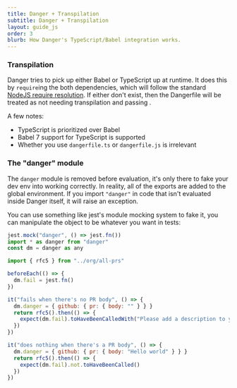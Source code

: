```yaml
---
title: Danger + Transpilation
subtitle: Danger + Transpilation
layout: guide_js
order: 3
blurb: How Danger's TypeScript/Babel integration works.
---
```


### Transpilation

Danger tries to pick up either Babel or TypeScript up at runtime. It does this by `require`ing the both dependencies, which will follow the standard [NodeJS require resolution](https://nodejs.org/api/modules.html#modules_all_together). If either don't exist, then the Dangerfile will be treated as not needing transpilation and passing .

A few notes:

* TypeScript is prioritized over Babel
* Babel 7 support for TypeScript is supported
* Whether you use `dangerfile.ts` or `dangerfile.js` is irrelevant

### The "danger" module

The `danger` module is removed before evaluation, it's only there to fake your dev env into working correctly. In reality, all of the exports are added to the global environment. If you import `"danger"` in code that isn't evaluated inside Danger itself, it will raise an exception.

You can use something like jest's module mocking system to fake it, you can manipulate the object to be whatever you want in tests:

```js
jest.mock("danger", () => jest.fn())
import * as danger from "danger"
const dm = danger as any

import { rfc5 } from "../org/all-prs"

beforeEach(() => {
  dm.fail = jest.fn()
})

it("fails when there's no PR body", () => {
  dm.danger = { github: { pr: { body: "" } } }
  return rfc5().then(() => {
    expect(dm.fail).toHaveBeenCalledWith("Please add a description to your PR.")
  })
})

it("does nothing when there's a PR body", () => {
  dm.danger = { github: { pr: { body: "Hello world" } } }
  return rfc5().then(() => {
    expect(dm.fail).not.toHaveBeenCalled()
  })
})
```
